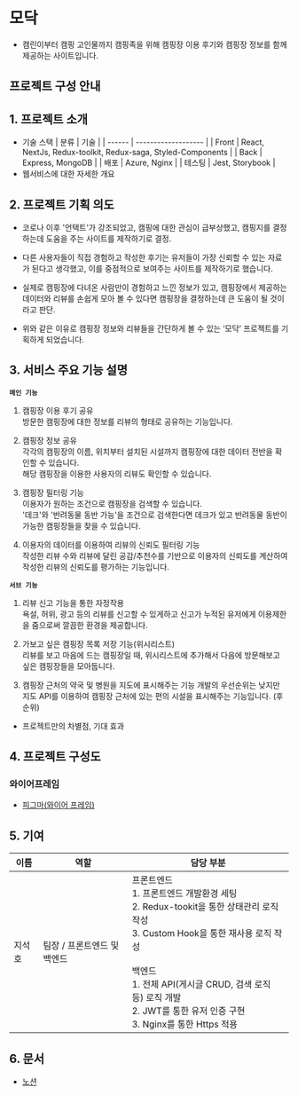 # 모닥

- 캠린이부터 캠핑 고인물까지 캠핑족을 위해 캠핑장 이용 후기와 캠핑장 정보를 함께 제공하는 사이트입니다.

## 프로젝트 구성 안내

## 1. 프로젝트 소개

- 기술 스택
  | 분류 | 기술 |
  | ------ | ------------------- |
  | Front | React, NextJs, Redux-toolkit, Redux-saga, Styled-Components |
  | Back | Express, MongoDB |
  | 배포 | Azure, Nginx |
  | 테스팅 | Jest, Storybook |
- 웹서비스에 대한 자세한 개요

## 2. 프로젝트 기획 의도

- 코로나 이후 '언택트'가 강조되었고, 캠핑에 대한 관심이 급부상했고, 캠핑지를 결정하는데 도움을 주는 사이트를 제작하기로 결정.

- 다른 사용자들이 직접 경험하고 작성한 후기는 유저들이 가장 신뢰할 수 있는 자료가 된다고 생각했고, 이를 중점적으로 보여주는 사이트를 제작하기로 했습니다.

- 실제로 캠핑장에 다녀온 사람만이 경험하고 느낀 정보가 있고, 캠핑장에서 제공하는 데이터와 리뷰를 손쉽게 모아 볼 수 있다면 캠핑장을 결정하는데 큰 도움이 될 것이라고 판단.

- 위와 같은 이유로 캠핑장 정보와 리뷰들을 간단하게 볼 수 있는 ‘모닥’ 프로젝트를 기획하게 되었습니다.

## 3. 서비스 주요 기능 설명

**`메인 기능`**

1. 캠핑장 이용 후기 공유  
   방문한 캠핑장에 대한 정보를 리뷰의 형태로 공유하는 기능입니다.

2. 캠핑장 정보 공유  
    각각의 캠핑장의 이름, 위치부터 설치된 시설까지 캠핑장에 대한 데이터 전반을 확인할 수 있습니다.  
   해당 캠핑장을 이용한 사용자의 리뷰도 확인할 수 있습니다.

3. 캠핑장 필터링 기능  
   이용자가 원하는 조건으로 캠핑장을 검색할 수 있습니다.  
   '데크'와 '반려동물 동반 가능'을 조건으로 검색한다면 데크가 있고 반려동물 동반이 가능한 캠핑장들을 찾을 수 있습니다.

4. 이용자의 데이터를 이용하여 리뷰의 신뢰도 필터링 기능  
   작성한 리뷰 수와 리뷰에 달린 공감/추천수를 기반으로 이용자의 신뢰도를 계산하여 작성한 리뷰의 신뢰도를 평가하는 기능입니다.

**`서브 기능`**

1. 리뷰 신고 기능을 통한 자정작용  
   욕설, 허위, 광고 등의 리뷰를 신고할 수 있게하고 신고가 누적된 유저에게 이용제한을 줌으로써 깔끔한 환경을 제공합니다.

2. 가보고 싶은 캠핑장 목록 저장 기능(위시리스트)  
   리뷰를 보고 마음에 드는 캠핑장일 때, 위시리스트에 추가해서 다음에 방문해보고 싶은 캠핑장들을 모아둡니다.

3. 캠핑장 근처의 약국 및 병원을 지도에 표시해주는 기능
   개발의 우선순위는 낮지만 지도 API를 이용하여 캠핑장 근처에 있는 편의 시설을 표시해주는 기능입니다. (후순위)

- 프로젝트만의 차별점, 기대 효과

## 4. 프로젝트 구성도

### 와이어프레임

- [피그마(와이어 프레임)](https://www.figma.com/file/4IuP5rkdTNYy0jsJJ8txH1/Wireframing-in-Figma?node-id=0%3A1)

## 5. 기여

| 이름   | 역할                | 담당 부분 |
| ------ | ------------------- | --------------------------- |
| 지석호 | 팀장 / 프론트엔드 및 백엔드 |  프론트엔드 <br /> 1. 프론트엔드 개발환경 세팅 <br /> 2. Redux-tookit을 통한 상태관리 로직 작성 <br /> 3. Custom Hook을 통한 재사용 로직 작성<br /><br /> 백엔드 <br /> 1. 전체 API(게시글 CRUD, 검색 로직 등) 로직 개발 <br /> 2. JWT를 통한 유저 인증 구현 <br /> 3. Nginx를 통한 Https 적용 |

## 6. 문서

- [노션](https://ripe-basket-c1c.notion.site/MODAK-406777c6cb57426fab2d8395df3ab841)

